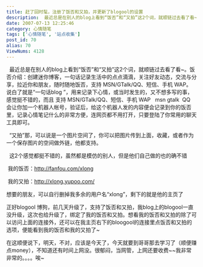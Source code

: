 ```yaml
---
title: 赶了回时髦，注册了饭否和又拍，并更新了blogool的设置
description:  最近总是在别人的blog上看到“饭否”和“又拍”这2个词，就顺链过去看了看~。饭否说白了就是“一句话blog”，用来记录下心情，或当时发生的，又不想多写的事，感觉挺不错的，而且支持MSN/GTalk/QQ、短信、手机WAP msngtalk QQ会让你加一个机器人帐号，验证后，给这个机器人发的内容便会记录到你的饭否里，记录心情笔记什么的非常方便，连网页都不用打开，只要登陆了你常用的聊天工具即可。 “又拍”那，可以说是一个图片空间了，你可以把图片传到上面，收藏，或者作为一个保存图片的空间做外链，他都支持。 这2个感觉都挺不错的，虽然都是模仿的别人，但是他们自己做的也的确不错我的饭否：http://fanfou.com/xlong我的又拍：http://xlong.yupoo.com/
date: 2007-07-13 12:25:46
category: 心情随笔
tags: ['心情随笔', '站点收集']
post_id: 70
alias: 70
ViewNums: 4128
---
```


  最近总是在别人的blog上看到&ldquo;饭否&rdquo;和&ldquo;又拍&rdquo;这2个词，就顺链过去看了看~。饭否介绍：创建迷你博客，一句话记录生活中的点点滴滴，关注好友动态，交流与分享，拉近你和朋友，随时随地饭否，支持 MSN/GTalk/QQ、短信、手机 WAP。 说白了就是&ldquo;一句话blog &rdquo;，用来记录下心情，或当时发生的，又不想多写的事，感觉挺不错的，而且 支持 MSN/GTalk/QQ、短信、手机 WAP   msn gtalk  QQ 会让你加一个机器人帐号，验证后，给这个机器人发的内容便会记录到你的饭否里，记录心情笔记什么的非常方便，连网页都不用打开，只要登陆了你常用的聊天工具即可。

  &ldquo;又拍&rdquo;那，可以说是一个图片空间了，你可以把图片传到上面，收藏，或者作为一个保存图片的空间做外链，他都支持。

  这2个感觉都挺不错的，虽然都是模仿的别人，但是他们自己做的也的确不错

 我的饭否：<http://fanfou.com/xlong>

 我的又拍：<http://xlong.yupoo.com/>

想要的朋友，可以自行删掉我多余的用户名&ldquo;xlong&rdquo;，剩下的就是他的主页了

正好blogool 博狗，前几天升级了，支持了饭否和又拍，我blog上的blogool一直没升级，这次也给升级了，绑定了我的饭否和又拍。想看我的饭否和又拍的除了可以访问上面的连接外，还可以在我主页右下的bloogool的连接里点饭否和又拍的选项，便能看到我的饭否和我的又拍了~

在这顺便说下，明天，不对，应该是今天了，今天就要到哥哥那去学习了（顺便赚点money），不知道还有时间上网没。很郁闷，当网管，上网还要收费~~我非常非常的。。。。唉~

